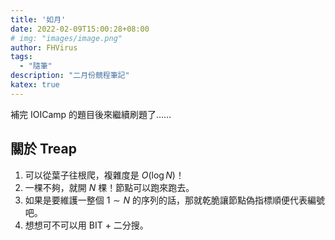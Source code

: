 ```yaml
---
title: '如月'
date: 2022-02-09T15:00:28+08:00
# img: "images/image.png"
author: FHVirus
tags:
  - "隨筆"
description: "二月份競程筆記"
katex: true
---
```


補完 IOICamp 的題目後來繼續刷題了……

<!--more-->

## 關於 Treap

1. 可以從葉子往根爬，複雜度是 $O(\log N)$！
2. 一棵不夠，就開 $N$ 棵！節點可以跑來跑去。
3. 如果是要維護一整個 $1 \sim N$ 的序列的話，那就乾脆讓節點偽指標順便代表編號吧。
4. 想想可不可以用 BIT + 二分搜。

